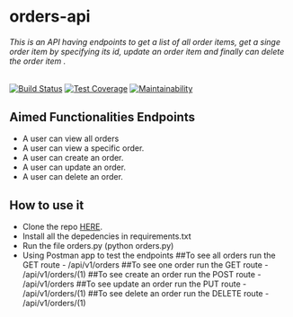 # orders-api

 ###### This is an API having endpoints to get a list of all order items, get a singe order item by specifying its id, update an order item and finally can delete the order item .


[![Build Status](https://travis-ci.com/TeamoreA/fast-food-apiV1.svg?branch=master)](https://travis-ci.com/TeamoreA/fast-food-apiV1)
[![Test Coverage](https://api.codeclimate.com/v1/badges/875efc35a9ff3f32e748/test_coverage)](https://codeclimate.com/github/TeamoreA/fast-food-apiV1/test_coverage)
[![Maintainability](https://api.codeclimate.com/v1/badges/875efc35a9ff3f32e748/maintainability)](https://codeclimate.com/github/TeamoreA/fast-food-apiV1/maintainability)


## Aimed Functionalities Endpoints 
- A user can view all orders
- A user can view a specific order.
- A user can create an order.
- A user can update an order.
- A user can delete an order.

## How to use it

- Clone the repo [HERE](https://github.com/TeamoreA/fast-food-apiV1).
- Install all the depedencies in requirements.txt
- Run the file orders.py (python orders.py)
- Using Postman app to test the endpoints
    ##To see all orders run the GET route - /api/v1/orders
    ##To see one order run the GET route - /api/v1/orders/(1)
    ##To see create an order run the POST route - /api/v1/orders
    ##To see update an order run the PUT route - /api/v1/orders/(1)
    ##To see delete an order run the DELETE route - /api/v1/orders/(1)
